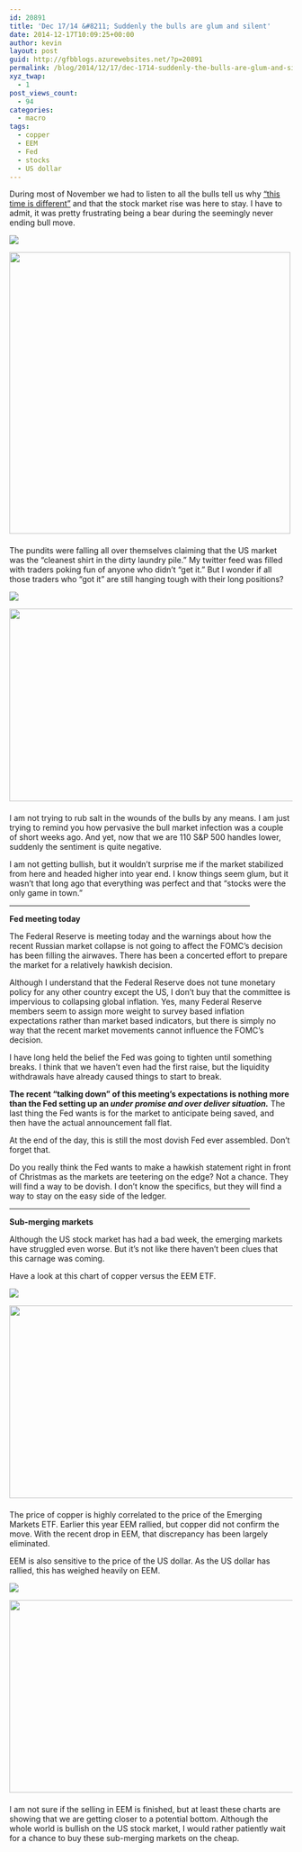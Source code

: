 ```yaml
---
id: 20891
title: 'Dec 17/14 &#8211; Suddenly the bulls are glum and silent'
date: 2014-12-17T10:09:25+00:00
author: kevin
layout: post
guid: http://gfbblogs.azurewebsites.net/?p=20891
permalink: /blog/2014/12/17/dec-1714-suddenly-the-bulls-are-glum-and-silent/
xyz_twap:
  - 1
post_views_count:
  - 94
categories:
  - macro
tags:
  - copper
  - EEM
  - Fed
  - stocks
  - US dollar
---
```

During most of November we had to listen to all the bulls tell us why [&#8220;this time is different&#8221;](http://themacrotourist.com/pictures/Azure/crashDec1114.png) and that the stock market rise was here to stay. I have to admit, it was pretty frustrating being a bear during the seemingly never ending bull move.


  <img src="http://themacrotourist.com/pictures/Azure/bearDec1714-1.png"><img class="size-full wp-image-14271" style="padding-top: 1.0em;padding-bottom: 0.5em;" style="margin:30px auto;display:block;" src="http://themacrotourist.com/pictures/Azure/bearDec1714-1.png" width="500" height="500">

The pundits were falling all over themselves claiming that the US market was the &#8220;cleanest shirt in the dirty laundry pile.&#8221; My twitter feed was filled with traders poking fun of anyone who didn&#8217;t &#8220;get it.&#8221; But I wonder if all those traders who &#8220;got it&#8221; are still hanging tough with their long positions? 


  <img src="http://themacrotourist.com/pictures/Azure/SPXDec1714.png"><img class="size-full wp-image-14271" style="padding-top: 1.0em;padding-bottom: 0.5em;" style="margin:30px auto;display:block;" src="http://themacrotourist.com/pictures/Azure/SPXDec1714.png" width="600" height="342">

I am not trying to rub salt in the wounds of the bulls by any means. I am just trying to remind you how pervasive the bull market infection was a couple of short weeks ago. And yet, now that we are 110 S&P 500 handles lower, suddenly the sentiment is quite negative. 

I am not getting bullish, but it wouldn&#8217;t surprise me if the market stabilized from here and headed higher into year end. I know things seem glum, but it wasn&#8217;t that long ago that everything was perfect and that &#8220;stocks were the only game in town.&#8221;

<hr size="3" width="85%" />

**Fed meeting today**

The Federal Reserve is meeting today and the warnings about how the recent Russian market collapse is not going to affect the FOMC&#8217;s decision has been filling the airwaves. There has been a concerted effort to prepare the market for a relatively hawkish decision. 

Although I understand that the Federal Reserve does not tune monetary policy for any other country except the US, I don&#8217;t buy that the committee is impervious to collapsing global inflation. Yes, many Federal Reserve members seem to assign more weight to survey based inflation expectations rather than market based indicators, but there is simply no way that the recent market movements cannot influence the FOMC&#8217;s decision. 

I have long held the belief the Fed was going to tighten until something breaks. I think that we haven&#8217;t even had the first raise, but the liquidity withdrawals have already caused things to start to break. 

**The recent &#8220;talking down&#8221; of this meeting&#8217;s expectations is nothing more than the Fed setting up an _under promise and over deliver situation._** The last thing the Fed wants is for the market to anticipate being saved, and then have the actual announcement fall flat. 

At the end of the day, this is still the most dovish Fed ever assembled. Don&#8217;t forget that. 

Do you really think the Fed wants to make a hawkish statement right in front of Christmas as the markets are teetering on the edge? Not a chance. They will find a way to be dovish. I don&#8217;t know the specifics, but they will find a way to stay on the easy side of the ledger.

<hr size="3" width="85%" />

**Sub-merging markets**

Although the US stock market has had a bad week, the emerging markets have struggled even worse. But it&#8217;s not like there haven&#8217;t been clues that this carnage was coming.

Have a look at this chart of copper versus the EEM ETF.


  <img src="http://themacrotourist.com/pictures/Azure/EEMHGDec1714.png"><img class="size-full wp-image-14271" style="padding-top: 1.0em;padding-bottom: 0.5em;" style="margin:30px auto;display:block;" src="http://themacrotourist.com/pictures/Azure/EEMHGDec1714.png" width="600" height="342">

The price of copper is highly correlated to the price of the Emerging Markets ETF. Earlier this year EEM rallied, but copper did not confirm the move. With the recent drop in EEM, that discrepancy has been largely eliminated.

EEM is also sensitive to the price of the US dollar. As the US dollar has rallied, this has weighed heavily on EEM.


  <img src="http://themacrotourist.com/pictures/Azure/EEMDXYDec1714.png"><img class="size-full wp-image-14271" style="padding-top: 1.0em;padding-bottom: 0.5em;" style="margin:30px auto;display:block;" src="http://themacrotourist.com/pictures/Azure/EEMDXYDec1714.png" width="600" height="342">

I am not sure if the selling in EEM is finished, but at least these charts are showing that we are getting closer to a potential bottom. Although the whole world is bullish on the US stock market, I would rather patiently wait for a chance to buy these sub-merging markets on the cheap.